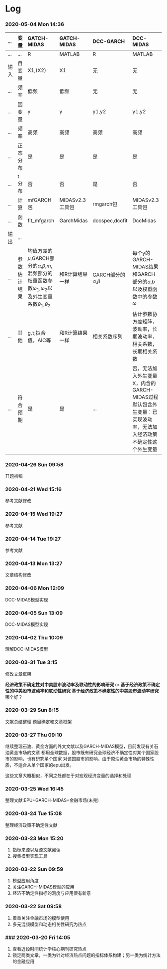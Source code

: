 # Log

### 2020-05-04 Mon 14:36

|...|变量|GATCH-MIDAS|GATCH-MIDAS|DCC-GARCH|DCC-MIDAS|
| :----| :---- |:------ | :---- |:----- |:---------  |
|...    |...     |R      |MATLAB    |R        | MATLAB|
|输入    |自变量  |X1,(X2)  |X1        |无       | 无     |
|...    |频率    |低频    |低频      |无       | 无 |
|...    |因变量   |y     |y          |y1,y2   | y1,y2 |
|...    |频率    |高频    |高频      |高频       | 高频 |
|...    |正态分布|是       |是     |是        |是        |是     |
|...    |t分布   |否      |否      |是        |否       |
|...    |计算   |mfGARCH包|MIDASv2.3工具包|rmgarch包|MIDASv2.3工具包
|...    |函数   |fit_mfgarch|GarchMidas  |dccspec,dccfit|DccMidas|
|输出   |  ...  |
|...|参数估计结果|均值方差的$\mu$,GARCH部分的$\alpha$,$\beta$,$m$,混频部分的权重函数参数$\omega_1$,$\omega_2$以及外生变量系数$\theta_1$,$\theta_2$|和R计算结果一样|GARCH部分的$\alpha$,$\beta$|每个y的GARCH-MIDAS结果和GARCH部分的$a$,$b$以及权重函数中的参数$\omega$|
|...|其他|g,$\tau$,拟合值，AIC等|和R计算结果一样|相关系数序列|估计参数协方差矩阵，波动率，长期波动率，相关系数，长期相关系数|
|...|符合预期|是|是|...|否，无法加入外生变量X，内含的GARCH-MIDAS过程默认包含外生变量：已实现波动率，无法加入经济政策不确定性这个外生变量|


### 2020-04-26 Sun 09:58

开题初稿

### 2020-04-21 Wed 15:16

参考文献修改

### 2020-04-15 Wed 19:27

参考文献

### 2020-04-14 Tue 19:27

参考文献

### 2020-04-13 Mon 13:27

文章结构修改

### 2020-04-06 Mon 12:09

DCC-MIDAS模型实现

### 2020-04-05 Sun 13:09

DCC-MIDAS模型实现

### 2020-04-02 Thu 10:09

理解DCC-MIDAS模型

### 2020-03-31 Tue 3:15

修改文章框架

**经济政策不确定性对中美股市波动率及联动性的影响研究**
or
**基于经济政策不确定性的中美股市波动率和联动性研究**
**基于经济政策不确定性的中美股市波动率研究**
哪个好？

### 2020-03-29 Sun 8:15

文献总结整理
题目确定和文章框架

### 2020-03-27 Thu 09:10

继续整理石油、黄金方面的外文文献以及GARCH-MIDAS模型，目前发现有关石油黄金市场的文章
都用全球数据，股市既有研究全球经济不确定性对某个国家股市的影响，也有研究单个国家
对该国股市的影响。由于原油黄金市场的特殊性质，不适合从单个国家的epu出发。

这些文章大概相似，不同之处都在于对宏观经济变量的选择和处理
### 2020-03-25 Wed 16:45

整理文献:EPU+GARCH-MIDAS+金融市场(未完)
### 2020-03-24 Tue 15:08

整理经济政策不确定性文献
### 2020-03-23 Mon 15:20

1. 指标来源以及源文献阅读
2. 搜集模型实现工具
### 2020-03-22 Sun 09:59

1. 模型应用角度
2. 关注GARCH-MIDAS模型的应用
3. 经济不确定性指标的测度与应用很有新意

### 2020-03-22 Sat 09:58

1. 着重关注金融市场的模型使用
2. 多元混频模型和动态相关性研究为热点

### ### 2020-03-20 Fri 14:05

1. 查看近段时间统计学核心期刊研究热点
2. 锁定两类文章，一类为针对经济热点问题的指标体系构建；另一类为统计方法的金融应用